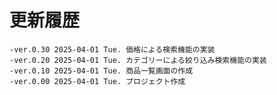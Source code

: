 # 更新履歴

	-ver.0.30 2025-04-01 Tue. 価格による検索機能の実装
	-ver.0.20 2025-04-01 Tue. カテゴリーによる絞り込み検索機能の実装
	-ver.0.10 2025-04-01 Tue. 商品一覧画面の作成
	-ver.0.00 2025-04-01 Tue. プロジェクト作成
